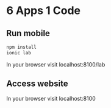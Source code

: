 # 6 Apps 1 Code

## Run mobile

```bash
npm install
ionic lab
```

In your browser visit localhost:8100/lab

## Access website 

In your browser visit localhost:8100

